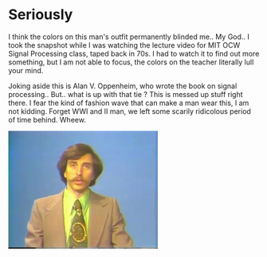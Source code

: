 # Seriously

I think the colors on this man's outfit permanently blinded me.. My God.. I took 
the snapshot while I was watching the lecture video for  MIT OCW Signal 
Processing class, taped back in 70s. I had to watch it to find out more something,  but I am not able to focus, the colors on the teacher literally 
lull your mind. 

Joking aside this is Alan V. Oppenheim, who wrote the book on signal processing.. But.. what is up with that tie ? This is messed up stuff right there. I fear the kind of fashion wave that can make a man wear this, I am not kidding. Forget WWI and II man, we left some scarily ridicolous period of time behind. Wheew.







![](7w0ot2.png)
